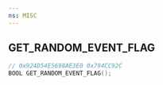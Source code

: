 ```yaml
---
ns: MISC
---
```

## GET_RANDOM_EVENT_FLAG

```c
// 0x924D54E5698AE3E0 0x794CC92C
BOOL GET_RANDOM_EVENT_FLAG();
```

